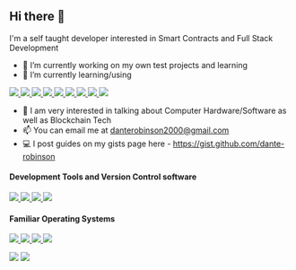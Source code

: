 ## Hi there 👋

I'm a self taught developer interested in Smart Contracts and Full Stack Development

- 🔭 I’m currently working on my own test projects and learning
- 🌱 I’m currently learning/using<br>
<p>
  <a href="https://soliditylang.org/">
    <img src="https://img.shields.io/badge/Solidity-363636?logo=Solidity&logoColor=FFFFFF&style=for-the-badge" />
  </a>
    <a href="https://reactjs.org/">
    <img src="https://img.shields.io/badge/React-61DAFB?logo=React&logoColor=FFFFFF&style=for-the-badge" />
  </a>
  <a href="https://nodejs.org/en/">
    <img src="https://img.shields.io/badge/Node.js-339933?logo=Node.js&logoColor=FFFFFF&style=for-the-badge" />   </a>
  <a href="https://www.javascript.com/">
    <img src="https://img.shields.io/badge/JavaScript-F7DF1E?logo=JavaScript&logoColor=000000&style=for-the-badge" />
  </a>
  <a href="https://html.spec.whatwg.org/">
    <img src="https://img.shields.io/badge/HTML-E34F26?logo=HTML5&logoColor=FFFFFF&style=for-the-badge" />
  </a>
  <a href="https://www.w3.org/TR/CSS/#css">
    <img src="https://img.shields.io/badge/CSS-1572B6?logo=CSS3&logoColor=FFFFFF&style=for-the-badge" />
  </a>
  </a>
  <a href="https://www.mongodb.com/">
    <img src="https://img.shields.io/badge/MongoDB-47A248?logo=MongoDB&logoColor=FFFFFF&style=for-the-badge" />
  </a>
    <a href="https://en.wikipedia.org/wiki/C_(programming_language)">
    <img src="https://img.shields.io/badge/C-A8B9CC?logo=C&logoColor=FFFFFF&style=for-the-badge" />
  </a>
    <a href="https://en.wikipedia.org/wiki/C%2B%2B">
    <img src="https://img.shields.io/badge/C++-00599C?logo=Cplusplus&logoColor=FFFFFF&style=for-the-badge" />
  </a>
</p>

- 💬 I am very interested in talking about Computer Hardware/Software as well as Blockchain Tech
- 📫 You can email me at danterobinson2000@gmail.com
- 💻 I post guides on my gists page here - https://gist.github.com/dante-robinson

#### Development Tools and Version Control software
<p>
  <a href="https://git-scm.com/">
    <img src="https://img.shields.io/badge/Git-F05032?logo=Git&logoColor=FFFFFF&style=for-the-badge" />
  </a>
    <a href="https://github.com/">
    <img src="https://img.shields.io/badge/GitHub-181717?logo=GitHub&logoColor=FFFFFF&style=for-the-badge" />
  </a>
  <a href="https://www.heroku.com/">
    <img src="https://img.shields.io/badge/Heroku-430098?logo=Heroku&logoColor=FFFFFF&style=for-the-badge" />   </a>
  <a href="https://neovim.io/">
    <img src="https://img.shields.io/badge/Neovim-57A143?logo=Neovim&logoColor=FFFFFF&style=for-the-badge" />
  </a>
</p>

#### Familiar Operating Systems<br>
<p>
  <a href="https://www.linux.org/pages/download/">
    <img src="https://img.shields.io/badge/Linux-FCC624?logo=Linux&logoColor=000000&style=for-the-badge" />
  </a>
    <a href="https://www.apple.com/macos">
    <img src="https://img.shields.io/badge/macOS-000000?logo=Apple&logoColor=FFFFFF&style=for-the-badge" />
  </a>
  <a href="https://www.microsoft.com/en-us/windows?r=1">
    <img src="https://img.shields.io/badge/Windows-0078D6?logo=Windows&logoColor=FFFFFF&style=for-the-badge" />   </a>
  <a href="https://www.openbsd.org/">
    <img src="https://img.shields.io/badge/OpenBSD-F2CA30?logo=OpenBSD&logoColor=000000&style=for-the-badge" />
  </a>
</p>

<!--- Github commit stats --->
<img src="https://github-readme-stats.vercel.app/api?username=dante-robinson&count_private=true&theme=tokyonight&show_icons=true" />

<!--- Github top langauges used --->
<img src="https://github-readme-stats.vercel.app/api/top-langs/?username=dante-robinson&layout=compact&theme=tokyonight" />
